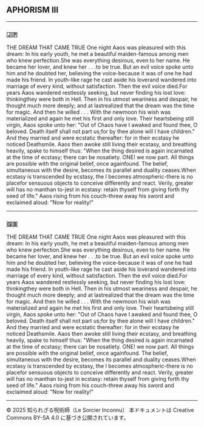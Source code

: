 ## APHORISM III

---

### 🇯🇵

THE DREAM THAT CAME TRUE
One night Aaos was pleasured with this dream:
In his early youth, he met a beautiful maiden-famous among men who knew perfection.She was everything desirous, even to her name. He became her lover, and knew her . . .to be true. But an evil voice spoke unto him and he doubted her, believing the voice-because it was of one he had made his friend. In youth-like rage he cast aside his loverand wandered into marriage of every kind, without satisfaction. Then the evil voice died.For years Aaos wandered restlessly seeking, but never finding his lost love: thinkingthey were both in Hell.
Then in his utmost weariness and despair, he thought much more deeply; and at lastrealized that the dream was the time for magic. And then he willed . . . With the newmoon his wish was materialized and again he met his first and only love. Their heartsbeing still virgin, Aaos spoke unto her:
"Out of Chaos have I awaked and found thee, O beloved. Death itself shall not part us;for by thee alone will I have children."
And they married and were ecstatic thereafter: for in their ecstasy he noticed Deathsmile.
Aaos then awoke still living their ecstasy, and breathing heavily, spake to himself thus:
"When the thing desired is again incarnated at the time of ecstasy; there can be nosatiety. ONE! we now part. All things are possible with the original belief, once againfound. The belief, simultaneous with the desire, becomes its parallel and duality ceases.When ecstasy is transcended by ecstasy, the I becomes atmospheric-there is no placefor sensuous objects to conceive differently and react. Verily, greater will has no manthan to-jest in ecstasy: retain thyself from giving forth thy seed of life."
Aaos rising from his couch-threw away his sword and exclaimed aloud:
"Now for reality!"

---

### 🇬🇧

THE DREAM THAT CAME TRUE
One night Aaos was pleasured with this dream:
In his early youth, he met a beautiful maiden-famous among men who knew perfection.She was everything desirous, even to her name. He became her lover, and knew her . . .to be true. But an evil voice spoke unto him and he doubted her, believing the voice-because it was of one he had made his friend. In youth-like rage he cast aside his loverand wandered into marriage of every kind, without satisfaction. Then the evil voice died.For years Aaos wandered restlessly seeking, but never finding his lost love: thinkingthey were both in Hell.
Then in his utmost weariness and despair, he thought much more deeply; and at lastrealized that the dream was the time for magic. And then he willed . . . With the newmoon his wish was materialized and again he met his first and only love. Their heartsbeing still virgin, Aaos spoke unto her:
"Out of Chaos have I awaked and found thee, O beloved. Death itself shall not part us;for by thee alone will I have children."
And they married and were ecstatic thereafter: for in their ecstasy he noticed Deathsmile.
Aaos then awoke still living their ecstasy, and breathing heavily, spake to himself thus:
"When the thing desired is again incarnated at the time of ecstasy; there can be nosatiety. ONE! we now part. All things are possible with the original belief, once againfound. The belief, simultaneous with the desire, becomes its parallel and duality ceases.When ecstasy is transcended by ecstasy, the I becomes atmospheric-there is no placefor sensuous objects to conceive differently and react. Verily, greater will has no manthan to-jest in ecstasy: retain thyself from giving forth thy seed of life."
Aaos rising from his couch-threw away his sword and exclaimed aloud:
"Now for reality!"

---

© 2025 知られざる呪術師（Le Sorcier Inconnu）
本ドキュメントは Creative Commons BY-SA 4.0 に基づき公開されています。

